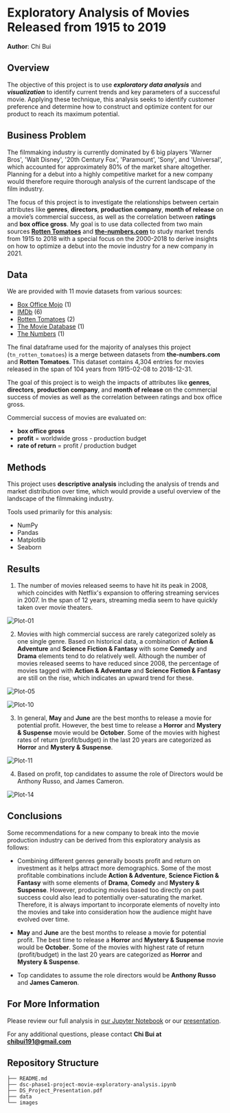 # Exploratory Analysis of Movies Released from 1915 to 2019

**Author**: Chi Bui

## Overview

The objective of this project is to use ***exploratory data analysis*** and ***visualization*** to identify current trends and key parameters of a successful movie. Applying these technique, this analysis seeks to identify customer preference and determine how to construct and optimize content for our product to reach its maximum potential.

## Business Problem

The filmmaking industry is currently dominated by 6 big players 'Warner Bros', 'Walt Disney', '20th Century Fox', 'Paramount', 'Sony', and 'Universal', which accounted for approximately 80% of the market share altogether. Planning for a debut into a highly competitive market for a new company would therefore require thorough analysis of the current landscape of the film industry.

The focus of this project is to investigate the relationships between certain attributes like **genres**, **directors**, **production company**, **month of release** on a movie’s commercial success, as well as the correlation between **ratings** and **box office gross**. My goal is to use data collected from two main sources [**Rotten Tomatoes**](https://www.rottentomatoes.com/) and [**the-numbers.com**](https://www.the-numbers.com/market/) to study market trends from 1915 to 2018 with a special focus on the 2000-2018 to derive insights on how to optimize a debut into the movie industry for a new company in 2021.

## Data

We are provided with 11 movie datasets from various sources:
- [Box Office Mojo](https://www.boxofficemojo.com/) (1)
- [IMDb](https://www.imdb.com/) (6)
- [Rotten Tomatoes](https://www.rottentomatoes.com/) (2)
- [The Movie Database](https://www.themoviedb.org/) (1)
- [The Numbers](https://www.the-numbers.com/market/) (1)

The final dataframe used for the majority of analyses this project (`tn_rotten_tomatoes`) is a merge between datasets from <b>the-numbers.com</b> and <b>Rotten Tomatoes</b>. This dataset contains 4,304 entries for movies released in the span of 104 years from 1915-02-08 to 2018-12-31.

The goal of this project is to weigh the impacts of attributes like **genres**, **directors**, **production company**, and **month of release** on the commercial success of movies as well as the correlation between ratings and box office gross. 

Commercial success of movies are evaluated on:
- <b>box office gross</b>
- <b>profit</b> = worldwide gross - production budget 
- <b>rate of return</b> = profit / production budget

## Methods

This project uses **descriptive analysis** including the analysis of trends and market distribution over time, which would provide a useful overview of the landscape of the filmmaking industry. 

Tools used primarily for this analysis:
- NumPy
- Pandas
- Matplotlib
- Seaborn


## Results

1. The number of movies released seems to have hit its peak in 2008, which coincides with Netflix's expansion to offering streaming services in 2007. In the span of 12 years, streaming media seem to have quickly taken over movie theaters.

![Plot-01](./images/plt-01.png)

2. Movies with high commercial success are rarely categorized solely as one single genre. Based on historical data, a combination of <b>Action & Adventure</b> and <b>Science Fiction & Fantasy</b> with some <b>Comedy</b> and <b>Drama</b> elements tend to do relatively well. Although the number of movies released seems to have reduced since 2008, the percentage of movies tagged with <b>Action & Adventure</b> and <b>Science Fiction & Fantasy</b> are still on the rise, which indicates an upward trend for these.

![Plot-05](./images/plt-05.png)

![Plot-10](./images/plt-10.png)

3. In general, <b>May</b> and <b>June</b> are the best months to release a movie for potential profit. However, the best time to release a <b>Horror</b> and <b>Mystery & Suspense</b> movie would be <b>October</b>. Some of the movies with highest rates of return (profit/budget) in the last 20 years are categorized as <b>Horror</b> and <b>Mystery & Suspense</b>. 

![Plot-11](./images/plt-11.png)

4. Based on profit, top candidates to assume the role of Directors would be Anthony Russo, and James Cameron.

![Plot-14](./images/plt-14.png)

## Conclusions

Some recommendations for a new company to break into the movie production industry can be derived from this exploratory analysis as follows:
<br>
- Combining different genres generally boosts profit and return on investment as it helps attract more demographics. Some of the most profitable combinations include <b>Action & Adventure</b>, <b>Science Fiction & Fantasy</b> with some elements of <b>Drama</b>, <b>Comedy</b> and <b>Mystery & Suspense</b>. However, producing movies based too directly on past success could also lead to potentially over-saturating the market. Therefore, it is always important to incorporate elements of novelty into the movies and take into consideration how the audience might have evolved over time.  


- <b>May</b> and <b>June</b> are the best months to release a movie for potential profit. The best time to release a <b>Horror</b> and <b>Mystery & Suspense</b> movie would be <b>October</b>. Some of the movies with highest rate of return (profit/budget) in the last 20 years are categorized as <b>Horror</b> and <b>Mystery & Suspense</b>.  


- Top candidates to assume the role directors would be **Anthony Russo** and **James Cameron**. 

## For More Information

Please review our full analysis in [our Jupyter Notebook](./dsc-phase1-project-movie-exploratory-analysis.ipynb) or our [presentation](./Movie_Presentation.pdf).

For any additional questions, please contact **Chi Bui at [chibui191@gmail.com](mailto:chibui191@gmail.com)**

## Repository Structure

```
├── README.md                                             
├── dsc-phase1-project-movie-exploratory-analysis.ipynb   
├── DS_Project_Presentation.pdf                           
├── data                                                  
└── images                                                
```
